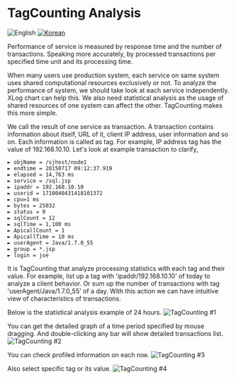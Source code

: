 # TagCounting Analysis
![English](https://img.shields.io/badge/language-English-orange.svg) [![Korean](https://img.shields.io/badge/language-Korean-blue.svg)](TagCounting-Analysis_kr.md)

Performance of service is measured by response time and the number of transactions. Speaking more accurately, by processed transactions per specified time unit and its processing time.

When many users use production system, each service on same system uses shared computational resources exclusively or not. To analyze the performance of system, we should take look at each service independently. XLog chart can help this. We also need statistical analysis as the usage of shared resources of one system can affect the other. TagCounting makes this more simple.

We call the result of one service as transaction. A transaction contains information about itself, URL of it, client IP address, user information and so on. Each information is called as tag. For example, IP address tag has the value of 192.168.10.10. Let's look at example transaction to clarify,

```
► objName = /sjhost/node1
► endtime = 20150717 09:12:37.919
► elapsed = 14,763 ms
► service = /sql.jsp
► ipaddr = 192.168.10.10
► userid = 1710040431418101372
► cpu=1 ms
► bytes = 25032
► status = 0
► sqlCount = 12
► sqlTime = 1,100 ms
► ApicallCount = 1
► ApicallTime = 10 ms
► userAgent = Java/1.7.0_55
► group = *.jsp
► login = joe
```

It is TagCounting that analyze processing statistics with each tag and their value. For example, list up a tag with 'ipaddr/192.168.10.10' of today to analyze a client behavior. Or sum up the number of transactions with tag 'userAgent/Java/1.7.0_55' of a day. With this action we can have intuitive view of characteristics of transactions.
 

Below is the statistical analysis example of 24 hours.
![TagCounting #1](../img/client/tagcnt_1.png)

You can get the detailed graph of a time period specified by mouse dragging. And double-clicking any bar will show detailed transactions list.
![TagCounting #2](../img/client/tagcnt_2.png)

You can check profiled information on each row.
![TagCounting #3](../img/client/tagcnt_3.png)

Also select specific tag or its value.
![TagCounting #4](../img/client/tagcnt_4.png)
